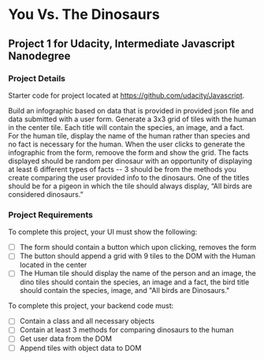 # You Vs. The Dinosaurs

## Project 1 for Udacity, Intermediate Javascript Nanodegree

### Project Details

Starter code for project located at https://github.com/udacity/Javascript.

Build an infographic based on data that is provided in provided json file and data submitted with a user form. Generate a 3x3 grid of tiles with the human in the center tile. Each title will contain the species, an image, and a fact. For the human tile, display the name of the human rather than species and no fact is necessary for the human. When the user clicks to generate the infographic from the form, remoove the form and show the grid. The facts displayed should be random per dinosaur with an opportunity of displaying at least 6 different types of facts -- 3 should be from the methods you create comparing the user provided info to the dinosaurs. One of the titles should be for a pigeon in which the tile should always display, “All birds are considered dinosaurs.”

### Project Requirements

To complete this project, your UI must show the following:

- [ ] The form should contain a button which upon clicking, removes the form
- [ ] The button should append a grid with 9 tiles to the DOM with the Human located in the center
- [ ] The Human tile should display the name of the person and an image, the dino tiles should contain the species, an image and a fact, the bird title should contain the species, image, and "All birds are Dinosaurs."

To complete this project, your backend code must:

- [ ] Contain a class and all necessary objects
- [ ] Contain at least 3 methods for comparing dinosaurs to the human
- [ ] Get user data from the DOM
- [ ] Append tiles with object data to DOM

